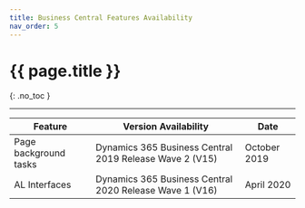 ```yaml
---
title: Business Central Features Availability
nav_order: 5
---
```


# {{ page.title }}
{: .no_toc }

---

| Feature               | Version Availability                                    | Date         |
| --------------------- | ------------------------------------------------------- | ------------ |
| Page background tasks | Dynamics 365 Business Central 2019 Release Wave 2 (V15) | October 2019 |
| AL Interfaces         | Dynamics 365 Business Central 2020 Release Wave 1 (V16) | April 2020   |

